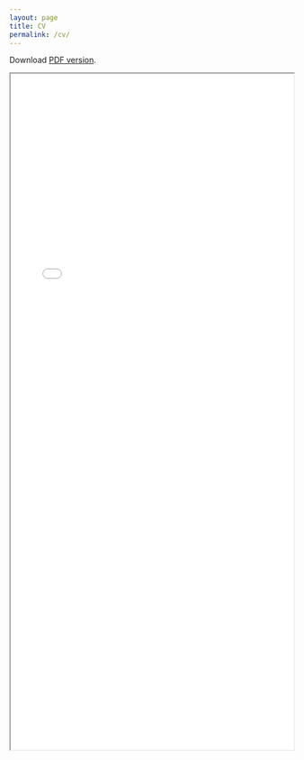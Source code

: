 ```yaml
---
layout: page
title: CV
permalink: /cv/
---
```


Download [PDF version](https://github.com/utkuturk/utkuturk.github.io/blob/master/files/cv.pdf?raw=true).


<iframe src="../files/cv.pdf" width="100%" height="1200px"></iframe>